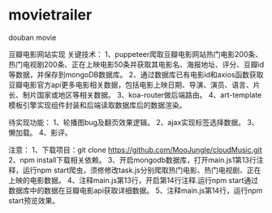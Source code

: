 # movietrailer
douban movie

豆瓣电影网站实现
关键技术：
1、puppeteer爬取豆瓣电影网站热门电影200条、热门电视剧200条、正在上映电影50条并获取其电影名、海报地址、评分、豆瓣id等数据，并保存到mongoDB数据库。
2、通过数据库已有电影id和axios函数获取豆瓣电影官方api更多电影相关数据，包括电影上映日期、导演、演员、语言、片长、制片国家或地区等相关数据。
3、koa-router做后端路由。
4、art-template模板引擎实现组件封装和后端读取数据库后的数据渲染。





待实现功能：
1、轮播图bug及翻页效果逻辑。
2、ajax实现标签选择数据。
3、懒加载。
4、影评。


注意：
1、下载项目：git clone https://github.com/MooJungle/cloudMusic.git
2、npm install下载相关依赖。
3、开启mongodb数据库，打开main.js1第13行注释，运行npm start爬虫，须修修改task.js分别爬取热门电影、热门电视剧、正在上映的电影数据。
4、注释main.js第13行，开启第14行注释.运行npm start通过数据库中的数据在豆瓣电影api获取详细数据。
5、注释main.js第14行，运行npm start预览效果。